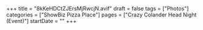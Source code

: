 +++
title = "8kKeHDCtZJErsMjRwcjN.avif"
draft = false
tags = ["Photos"]
categories = ["ShowBiz Pizza Place"]
pages = ["Crazy Colander Head Night (Event)"]
startDate = ""
+++
